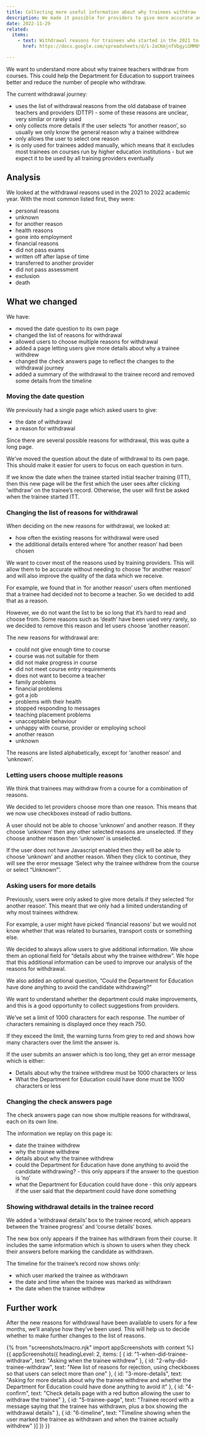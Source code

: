 ```yaml
---
title: Collecting more useful information about why trainees withdraw
description: We made it possible for providers to give more accurate and detailed information about why trainee teachers withdraw from courses.
date: 2022-11-29
related:
  items:
    - text: Withdrawal reasons for trainees who started in the 2021 to 2022 academic year
      href: https://docs.google.com/spreadsheets/d/1-2aCKmjnfVbgyiGMM8V_xYzjnYYfk56WPP01i9lN7EQ/edit?pli=1#gid=303708079

---
```


We want to understand more about why trainee teachers withdraw from courses. This could help the Department for Education to support trainees better and reduce the number of people who withdraw.

The current withdrawal journey:

- uses the list of withdrawal reasons from the old database of trainee teachers and providers (DTTP) - some of these reasons are unclear, very similar or rarely used
- only collects more details if the user selects ‘for another reason’, so usually we only know the general reason why a trainee withdrew
- only allows the user to select one reason
- is only used for trainees added manually, which means that it excludes most trainees on courses run by higher education institutions - but we expect it to be used by all training providers eventually

## Analysis

We looked at the withdrawal reasons used in the 2021 to 2022 academic year. With the most common listed first, they were:

- personal reasons
- unknown
- for another reason
- health reasons
- gone into employment
- financial reasons
- did not pass exams
- written off after lapse of time
- transferred to another provider
- did not pass assessment
- exclusion
- death

## What we changed

We have:

- moved the date question to its own page
- changed the list of reasons for withdrawal
- allowed users to choose multiple reasons for withdrawal
- added a page letting users give more details about why a trainee withdrew
- changed the check answers page to reflect the changes to the withdrawal journey
- added a summary of the withdrawal to the trainee record and removed some details from the timeline

### Moving the date question

We previously had a single page which asked users to give:

- the date of withdrawal
- a reason for withdrawal

Since there are several possible reasons for withdrawal, this was quite a long page.

We’ve moved the question about the date of withdrawal to its own page. This should make it easier for users to focus on each question in turn.

If we know the date when the trainee started initial teacher training (ITT), then this new page will be the first which the user sees after clicking ‘withdraw’ on the trainee’s record. Otherwise, the user will first be asked when the trainee started ITT.

### Changing the list of reasons for withdrawal

When deciding on the new reasons for withdrawal, we looked at:

- how often the existing reasons for withdrawal were used
- the additional details entered where ‘for another reason’ had been chosen

We want to cover most of the reasons used by training providers. This will allow them to be accurate without needing to choose ‘for another reason’ and will also improve the quality of the data which we receive.

For example, we found that in ‘for another reason’ users often mentioned that a trainee had decided not to become a teacher. So we decided to add that as a reason.

However, we do not want the list to be so long that it’s hard to read and choose from. Some reasons such as ‘death’ have been used very rarely, so we decided to remove this reason and let users choose ‘another reason’.

The new reasons for withdrawal are:

- could not give enough time to course
- course was not suitable for them
- did not make progress in course
- did not meet course entry requirements
- does not want to become a teacher
- family problems
- financial problems
- got a job
- problems with their health
- stopped responding to messages
- teaching placement problems
- unacceptable behaviour
- unhappy with course, provider or employing school
- another reason
- unknown

The reasons are listed alphabetically, except for ‘another reason’ and ‘unknown’.

### Letting users choose multiple reasons

We think that trainees may withdraw from a course for a combination of reasons.

We decided to let providers choose more than one reason. This means that we now use checkboxes instead of radio buttons.

A user should not be able to choose ‘unknown’ and another reason. If they choose ‘unknown’ then any other selected reasons are unselected. If they choose another reason then ‘unknown’ is unselected.

If the user does not have Javascript enabled then they will be able to choose ‘unknown’ and another reason. When they click to continue, they will see the error message ‘Select why the trainee withdrew from the course or select “Unknown”’.

### Asking users for more details

Previously, users were only asked to give more details if they selected ‘for another reason’. This meant that we only had a limited understanding of why most trainees withdrew.

For example, a user might have picked ‘financial reasons’ but we would not know whether that was related to bursaries, transport costs or something else.

We decided to always allow users to give additional information. We show them an optional field for “details about why the trainee withdrew”. We hope that this additional information can be used to improve our analysis of the reasons for withdrawal.

We also added an optional question, “Could the Department for Education have done anything to avoid the candidate withdrawing?”

We want to understand whether the department could make improvements, and this is a good opportunity to collect suggestions from providers.

We’ve set a limit of 1000 characters for each response. The number of characters remaining is displayed once they reach 750.

If they exceed the limit, the warning turns from grey to red and shows how many characters over the limit the answer is.

If the user submits an answer which is too long, they get an error message which is either:

- Details about why the trainee withdrew must be 1000 characters or less
- What the Department for Education could have done must be 1000 characters or less

### Changing the check answers page

The check answers page can now show multiple reasons for withdrawal, each on its own line.

The information we replay on this page is:

- date the trainee withdrew
- why the trainee withdrew
- details about why the trainee withdrew
- could the Department for Education have done anything to avoid the candidate withdrawing? - this only appears if the answer to the question is ‘no’
- what the Department for Education could have done - this only appears if the user said that the department could have done something

### Showing withdrawal details in the trainee record

We added a ‘withdrawal details’ box to the trainee record, which appears between the ‘trainee progress’ and ‘course details’ boxes.

The new box only appears if the trainee has withdrawn from their course. It includes the same information which is shown to users when they check their answers before marking the candidate as withdrawn.

The timeline for the trainee’s record now shows only:

- which user marked the trainee as withdrawn
- the date and time when the trainee was marked as withdrawn
- the date when the trainee withdrew

## Further work

After the new reasons for withdrawal have been available to users for a few months, we’ll analyse how they’ve been used. This will help us to decide whether to make further changes to the list of reasons.

{% from "screenshots/macro.njk" import appScreenshots with context %}
{{ appScreenshots({
  headingLevel: 2,
  items: [
  {
    id: "1-when-did-trainee-withdraw",
    text: "Asking when the trainee withdrew"
  },
  {
    id: "2-why-did-trainee-withdraw",
    text: "New list of reasons for rejection, using checkboxes so that users can select more than one"
  },
  {
    id: "3-more-details",
    text: "Asking for more details about why the trainee withdrew and whether the Department for Education could have done anything to avoid it"
  },
  {
    id: "4-confirm",
    text: "Check details page with a red button allowing the user to withdraw the trainee"
  },
  {
    id: "5-trainee-page",
    text: "Trainee record with a message saying that the trainee has withdrawn, plus a box showing the withdrawal details"
  },
  {
    id: "6-timeline",
    text: "Timeline showing when the user marked the trainee as withdrawn and when the trainee actually withdrew"
  }]
}) }}